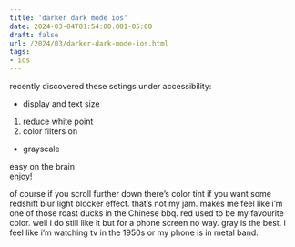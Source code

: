 ```yaml
---
title: 'darker dark mode ios'
date: 2024-03-04T01:54:00.001-05:00
draft: false
url: /2024/03/darker-dark-mode-ios.html
tags: 
- ios
---
```


recently discovered these setings under accessibility:

*   display and text size

1.  reduce white point
2.  color filters on

*   grayscale

easy on the brain  
enjoy!

of course if you scroll further down there’s color tint if you want some redshift blur light blocker effect. that’s not my jam. makes me feel like i’m one of those roast ducks in the Chinese bbq. red used to be my favourite color. well i do still like it but for a phone screen no way. gray is the best. i feel like i’m watching tv in the 1950s or my phone is in metal band.